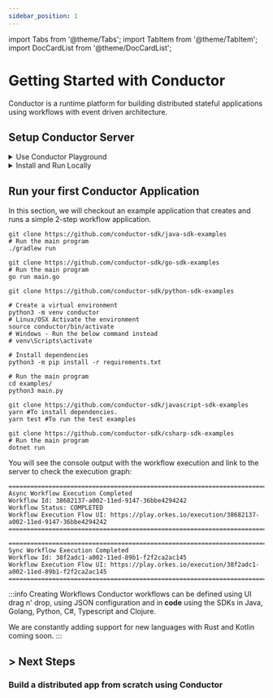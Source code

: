 ```yaml
---
sidebar_position: 1
---
```

import Tabs from '@theme/Tabs';
import TabItem from '@theme/TabItem';
import DocCardList from '@theme/DocCardList';

# Getting Started with Conductor
Conductor is a runtime platform for building distributed stateful applications using workflows with event driven architecture.

## Setup Conductor Server

<details><summary>Use Conductor Playground</summary>
<p>
https://play.orkes.io is the easiest way to get started and provides fully features enterprise version of Conductor.

Using Playground requires authorization keys which you can generate easily by following the steps below:

1. Login to [https://play.orkes.io/](https://play.orkes.io/)
2. Navigate to __Applications__ from the left menu
3. Click __Create Application__ button to create a new application, give it a name
4. Open the newly created application
5. Click __Create Access Key__ to create the KEY and SECRET.  A dialog box opens with newly generated Key and Secret.
6. __Important__: Copy and store the Key and Secret in a safe location.  The secret is NEVER displayed again.

#### Setup environment variables
```shell
export KEY=<Your KEY>
export SECRET=<Your SECRET>
export CONDUCTOR_SERVER_URL=https://play.orkes.io/api
```
</p>
</details>

<details><summary>Install and Run Locally</summary>
<p>

#### Pre-requisites: `Docker`
Run the following command on the Unix, Linux or Mac OSX to download the container and start.
```shell
curl https://raw.githubusercontent.com/orkes-io/orkes-conductor-community/main/scripts/run_local.sh | sh
```

Alternatively, you can also run the container command explicitly:
```shell
docker run --init -p 8080:8080 -p 1234:5000 --mount source=redis,target=/redis \
--mount source=postgres,target=/pgdata orkesio/orkes-conductor-community-standalone:latest
```

#### Setup environment variables
```shell
export CONDUCTOR_SERVER_URL=http://localhost:8080/api
```

</p>
</details>


## Run your first Conductor Application
In this section, we will checkout an example application that creates and runs a simple 2-step workflow application.

<Tabs>
<TabItem value="Java" label="Java">

```shell
git clone https://github.com/conductor-sdk/java-sdk-examples
# Run the main program
./gradlew run

```
</TabItem>
<TabItem value="Golang" label="Golang">

```shell
git clone https://github.com/conductor-sdk/go-sdk-examples
# Run the main program
go run main.go
```
</TabItem>
<TabItem value="Python" label="Python">

```shell
git clone https://github.com/conductor-sdk/python-sdk-examples

# Create a virtual environment
python3 -m venv conductor
# Linux/OSX Activate the environment
source conductor/bin/activate
# Windows - Run the below command instead
# venv\Scripts\activate

# Install dependencies
python3 -m pip install -r requirements.txt

# Run the main program
cd examples/
python3 main.py

```
</TabItem>
<TabItem value="Javascript" label="Javascript">

```shell
git clone https://github.com/conductor-sdk/javascript-sdk-examples
yarn #To install dependencies.
yarn test #To run the test examples
```
</TabItem>
<TabItem value="CSharp" label="CSharp">

```shell
git clone https://github.com/conductor-sdk/csharp-sdk-examples
# Run the main program
dotnet run
```
</TabItem>
</Tabs>

You will see the console output with the workflow execution and link to the server to check the execution graph:

```shell
=======================================================================================
Async Workflow Execution Completed
Workflow Id: 38682137-a002-11ed-9147-36bbe4294242
Workflow Status: COMPLETED
Workflow Execution Flow UI: https://play.orkes.io/execution/38682137-a002-11ed-9147-36bbe4294242
=======================================================================================

=======================================================================================
Sync Workflow Execution Completed
Workflow Id: 38f2adc1-a002-11ed-89b1-f2f2ca2ac145
Workflow Execution Flow UI: https://play.orkes.io/execution/38f2adc1-a002-11ed-89b1-f2f2ca2ac145
=======================================================================================

```
:::info Creating Workflows
Conductor workflows can be defined using UI drag n' drop, using JSON configuration and in **code**
using the SDKs in Java, Golang, Python, C#, Typescript and Clojure.

We are constantly adding support for new languages with Rust and Kotlin coming soon.
:::

## > Next Steps

### Build a distributed app from scratch using Conductor
<DocCardList />
